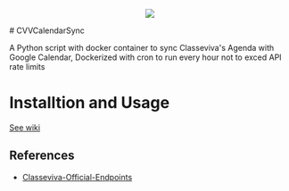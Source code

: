 
<p align="center">
  <img src="https://github.com/LucaCraft89/CVVCalendarSync/blob/main/banner.png?raw=truet"/>
</p>
# CVVCalendarSync

A Python script with docker container to sync Classeviva's Agenda with Google Calendar, Dockerized with cron to run every hour not to exced API rate limits

# Installtion and Usage
[See wiki](https://github.com/LucaCraft89/CVVCalendarSync/wiki/Installation)

## References
- [Classeviva-Official-Endpoints](https://github.com/Lioydiano/Classeviva-Official-Endpoints) 
